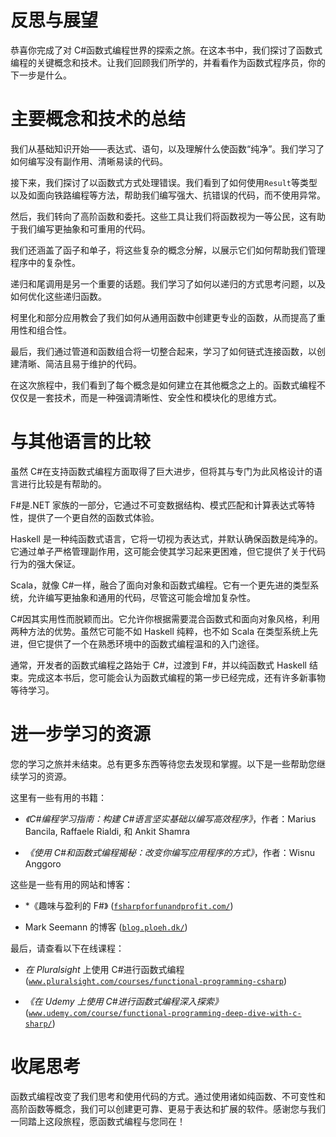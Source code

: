 

# 反思与展望

恭喜你完成了对 C#函数式编程世界的探索之旅。在这本书中，我们探讨了函数式编程的关键概念和技术。让我们回顾我们所学的，并看看作为函数式程序员，你的下一步是什么。

# 主要概念和技术的总结

我们从基础知识开始——表达式、语句，以及理解什么使函数“纯净”。我们学习了如何编写没有副作用、清晰易读的代码。

接下来，我们探讨了以函数式方式处理错误。我们看到了如何使用`Result`等类型以及如面向铁路编程等方法，帮助我们编写强大、抗错误的代码，而不使用异常。

然后，我们转向了高阶函数和委托。这些工具让我们将函数视为一等公民，这有助于我们编写更抽象和可重用的代码。

我们还涵盖了函子和单子，将这些复杂的概念分解，以展示它们如何帮助我们管理程序中的复杂性。

递归和尾调用是另一个重要的话题。我们学习了如何以递归的方式思考问题，以及如何优化这些递归函数。

柯里化和部分应用教会了我们如何从通用函数中创建更专业的函数，从而提高了重用性和组合性。

最后，我们通过管道和函数组合将一切整合起来，学习了如何链式连接函数，以创建清晰、简洁且易于维护的代码。

在这次旅程中，我们看到了每个概念是如何建立在其他概念之上的。函数式编程不仅仅是一套技术，而是一种强调清晰性、安全性和模块化的思维方式。

# 与其他语言的比较

虽然 C#在支持函数式编程方面取得了巨大进步，但将其与专门为此风格设计的语言进行比较是有帮助的。

F#是.NET 家族的一部分，它通过不可变数据结构、模式匹配和计算表达式等特性，提供了一个更自然的函数式体验。

Haskell 是一种纯函数式语言，它将一切视为表达式，并默认确保函数是纯净的。它通过单子严格管理副作用，这可能会使其学习起来更困难，但它提供了关于代码行为的强大保证。

Scala，就像 C#一样，融合了面向对象和函数式编程。它有一个更先进的类型系统，允许编写更抽象和通用的代码，尽管这可能会增加复杂性。

C#因其实用性而脱颖而出。它允许你根据需要混合函数式和面向对象风格，利用两种方法的优势。虽然它可能不如 Haskell 纯粹，也不如 Scala 在类型系统上先进，但它提供了一个在熟悉环境中的函数式编程温和的入门途径。

通常，开发者的函数式编程之路始于 C#，过渡到 F#，并以纯函数式 Haskell 结束。完成这本书后，您可能会认为函数式编程的第一步已经完成，还有许多新事物等待学习。

# 进一步学习的资源

您的学习之旅并未结束。总有更多东西等待您去发现和掌握。以下是一些帮助您继续学习的资源。

这里有一些有用的书籍：

+   *《C#编程学习指南：构建 C#语言坚实基础以编写高效程序》*，作者：Marius Bancila, Raffaele Rialdi, 和 Ankit Shamra

+   *《使用 C#和函数式编程揭秘：改变你编写应用程序的方式》*，作者：Wisnu Anggoro

这些是一些有用的网站和博客：

+   *《趣味与盈利的 F#》 ([`fsharpforfunandprofit.com/`](https://fsharpforfunandprofit.com/))

+   Mark Seemann 的博客 ([`blog.ploeh.dk/`](https://blog.ploeh.dk/))

最后，请查看以下在线课程：

+   *在* *Pluralsight* 上使用 C#进行函数式编程 ([`www.pluralsight.com/courses/functional-programming-csharp`](https://www.pluralsight.com/courses/functional-programming-csharp))

+   *《在 Udemy 上使用 C#进行函数式编程深入探索》* ([`www.udemy.com/course/functional-programming-deep-dive-with-c-sharp/`](https://www.udemy.com/course/functional-programming-deep-dive-with-c-sharp/))

# 收尾思考

函数式编程改变了我们思考和使用代码的方式。通过使用诸如纯函数、不可变性和高阶函数等概念，我们可以创建更可靠、更易于表达和扩展的软件。感谢您与我们一同踏上这段旅程，愿函数式编程与您同在！

